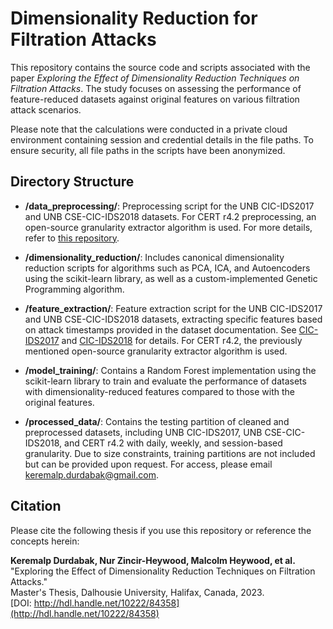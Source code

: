 # Dimensionality Reduction for Filtration Attacks

This repository contains the source code and scripts associated with the paper *Exploring the Effect of Dimensionality Reduction Techniques on Filtration Attacks*. The study focuses on assessing the performance of feature-reduced datasets against original features on various filtration attack scenarios.

Please note that the calculations were conducted in a private cloud environment containing session and credential details in the file paths. To ensure security, all file paths in the scripts have been anonymized.


## Directory Structure

- **/data_preprocessing/**: Preprocessing script for the UNB CIC-IDS2017 and UNB CSE-CIC-IDS2018 datasets. For CERT r4.2 preprocessing, an open-source granularity extractor algorithm is used. For more details, refer to [this repository](https://github.com/lcd-dal/feature-extraction-for-CERT-insider-threat-test-datasets).


- **/dimensionality_reduction/**: Includes canonical dimensionality reduction scripts for algorithms such as PCA, ICA, and Autoencoders using the scikit-learn library, as well as a custom-implemented Genetic Programming algorithm.

- **/feature_extraction/**: Feature extraction script for the UNB CIC-IDS2017 and UNB CSE-CIC-IDS2018 datasets, extracting specific features based on attack timestamps provided in the dataset documentation. See [CIC-IDS2017](https://www.unb.ca/cic/datasets/ids-2017.html) and [CIC-IDS2018](https://www.unb.ca/cic/datasets/ids-2018.html) for details. For CERT r4.2, the previously mentioned open-source granularity extractor algorithm is used.


- **/model_training/**: Contains a Random Forest implementation using the scikit-learn library to train and evaluate the performance of datasets with dimensionality-reduced features compared to those with the original features.

- **/processed_data/**: Contains the testing partition of cleaned and preprocessed datasets, including UNB CIC-IDS2017, UNB CSE-CIC-IDS2018, and CERT r4.2 with daily, weekly, and session-based granularity. Due to size constraints, training partitions are not included but can be provided upon request. For access, please email keremalp.durdabak@gmail.com.



## Citation

Please cite the following thesis if you use this repository or reference the concepts herein:

**Keremalp Durdabak, Nur Zincir-Heywood, Malcolm Heywood, et al.**  
"Exploring the Effect of Dimensionality Reduction Techniques on Filtration Attacks."  
Master's Thesis, Dalhousie University, Halifax, Canada, 2023.  
[DOI: http://hdl.handle.net/10222/84358](http://hdl.handle.net/10222/84358)
